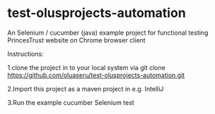 # test-olusprojects-automation

An Selenium / cucumber (java) example project for functional testing PrincesTrust website on Chrome browser client

Instructions:

1.clone the project in to your local system via git clone https://github.com/oluaseru/test-olusprojects-automation.git

2.Import this project as a maven project in e.g. IntelliJ

3.Run the example cucumber Selenium test
